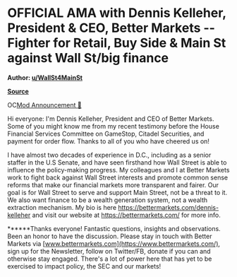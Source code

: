 OFFICIAL AMA with Dennis Kelleher, President & CEO, Better Markets -- Fighter for Retail, Buy Side & Main St against Wall St/big finance
=======================================================================================================================================

**Author: [u/WallSt4MainSt](https://www.reddit.com/user/WallSt4MainSt/)**

**[Source](https://www.reddit.com/r/GME/comments/mdt4vi/official_ama_with_dennis_kelleher_president_ceo/)**

OC[Mod Announcement 🦍](https://www.reddit.com/r/GME/search?q=flair_name%3A%22Mod%20Announcement%20%F0%9F%A6%8D%22&restrict_sr=1)

Hi everyone: I'm Dennis Kelleher, President and CEO of Better Markets. Some of you might know me from my recent testimony before the House Financial Services Committee on GameStop, Citadel Securities, and payment for order flow. Thanks to all of you who have cheered us on!

I have almost two decades of experience in D.C., including as a senior staffer in the U.S Senate, and have seen firsthand how Wall Street is able to influence the policy-making progress. My colleagues and I at Better Markets work to fight back against Wall Street interests and promote common sense reforms that make our financial markets more transparent and fairer. Our goal is for Wall Street to serve and support Main Street, not be a threat to it. We also want finance to be a wealth generation system, not a wealth extraction mechanism. My bio is here <https://bettermarkets.com/dennis-kelleher> and visit our website at <https://bettermarkets.com/> for more info.

******Thanks everyone! Fantastic questions, insights and observations. Been an honor to have the discussion. Please stay in touch with Better Markets via [www.bettermarkets.com](https://www.bettermarkets.com/), sign up for the Newsletter, follow on Twitter/FB, donate if you can and otherwise stay engaged. There's a lot of power here that has yet to be exercised to impact policy, the SEC and our markets!
